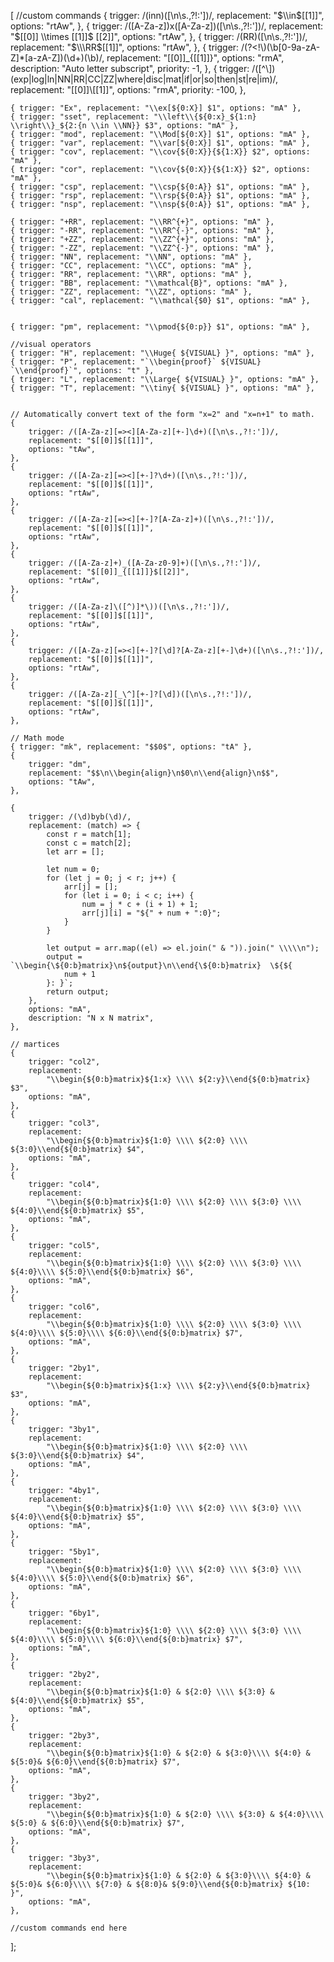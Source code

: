 [
    //custom commands
{
        trigger: /(inn)([\n\s.,?!:'])/,
        replacement: "$\\in$[[1]]",
        options: "rtAw",
    },
    {
        trigger: /([A-Za-z])x([A-Za-z])([\n\s.,?!:'])/,
        replacement: "$[[0]] \\times [[1]]$ [[2]]",
        options: "rtAw",
    },
    {
        trigger: /(RR)([\n\s.,?!:'])/,
        replacement: "$\\\RR$[[1]]",
        options: "rtAw",
    },
    {
        trigger: /(?<!\\)(\b[0-9a-zA-Z]*[a-zA-Z])(\d+)(\b)/,
        replacement: "[[0]]_{[[1]]}",
        options: "rmA",
        description: "Auto letter subscript",
        priority: -1,
    },
    {
        trigger:
            /([^\\])(exp|log|ln|NN|RR|CC|ZZ|where|disc|mat|if|or|so|then|st|re|im)/,
        replacement: "[[0]]\\[[1]]",
        options: "rmA",
        priority: -100,
    },
	
    { trigger: "Ex", replacement: "\\ex[${0:X}] $1", options: "mA" },
    { trigger: "sset", replacement: "\\left\\{${0:x}_${1:n} \\right\\}_${2:{n \\in \\NN}} $3", options: "mA" },
    { trigger: "mod", replacement: "\\Mod[${0:X}] $1", options: "mA" },
    { trigger: "var", replacement: "\\var[${0:X}] $1", options: "mA" },
    { trigger: "cov", replacement: "\\cov{${0:X}}{${1:X}} $2", options: "mA" },
    { trigger: "cor", replacement: "\\cov{${0:X}}{${1:X}} $2", options: "mA" },
    { trigger: "csp", replacement: "\\csp{${0:A}} $1", options: "mA" },
    { trigger: "rsp", replacement: "\\rsp{${0:A}} $1", options: "mA" },
    { trigger: "nsp", replacement: "\\nsp{${0:A}} $1", options: "mA" },

    { trigger: "+RR", replacement: "\\RR^{+}", options: "mA" },
    { trigger: "-RR", replacement: "\\RR^{-}", options: "mA" },
    { trigger: "+ZZ", replacement: "\\ZZ^{+}", options: "mA" },
    { trigger: "-ZZ", replacement: "\\ZZ^{-}", options: "mA" },
    { trigger: "NN", replacement: "\\NN", options: "mA" },
    { trigger: "CC", replacement: "\\CC", options: "mA" },
    { trigger: "RR", replacement: "\\RR", options: "mA" },
    { trigger: "BB", replacement: "\\mathcal{B}", options: "mA" },
    { trigger: "ZZ", replacement: "\\ZZ", options: "mA" },
    { trigger: "cal", replacement: "\\mathcal{$0} $1", options: "mA" },
		

    { trigger: "pm", replacement: "\\pmod{${0:p}} $1", options: "mA" },

    //visual operators
    { trigger: "H", replacement: "\\Huge{ ${VISUAL} }", options: "mA" },
    { trigger: "P", replacement: "`\\begin{proof}` ${VISUAL} `\\end{proof}`", options: "t" },
    { trigger: "L", replacement: "\\Large{ ${VISUAL} }", options: "mA" },
    { trigger: "T", replacement: "\\tiny{ ${VISUAL} }", options: "mA" },


    // Automatically convert text of the form "x=2" and "x=n+1" to math.
    {
        trigger: /([A-Za-z][=><][A-Za-z][+-]\d+)([\n\s.,?!:'])/,
        replacement: "$[[0]]$[[1]]",
        options: "tAw",
    },
    {
        trigger: /([A-Za-z][=><][+-]?\d+)([\n\s.,?!:'])/,
        replacement: "$[[0]]$[[1]]",
        options: "rtAw",
    },
    {
        trigger: /([A-Za-z][=><][+-]?[A-Za-z]+)([\n\s.,?!:'])/,
        replacement: "$[[0]]$[[1]]",
        options: "rtAw",
    },
    {
        trigger: /([A-Za-z]+)_([A-Za-z0-9]+)([\n\s.,?!:'])/,
        replacement: "$[[0]]_{[[1]]}$[[2]]",
        options: "rtAw",
    },
    {
        trigger: /([A-Za-z]\([^)]*\))([\n\s.,?!:'])/,
        replacement: "$[[0]]$[[1]]",
        options: "rtAw",
    },
    {
        trigger: /([A-Za-z][=><][+-]?[\d]?[A-Za-z][+-]\d+)([\n\s.,?!:'])/,
        replacement: "$[[0]]$[[1]]",
        options: "rtAw",
    },
    {
        trigger: /([A-Za-z][_\^][+-]?[\d])([\n\s.,?!:'])/,
        replacement: "$[[0]]$[[1]]",
        options: "rtAw",
    },

    // Math mode
    { trigger: "mk", replacement: "$$0$", options: "tA" },
    {
        trigger: "dm",
        replacement: "$$\n\\begin{align}\n$0\n\\end{align}\n$$",
        options: "tAw",
    },

    {
        trigger: /(\d)byb(\d)/,
        replacement: (match) => {
            const r = match[1];
            const c = match[2];
            let arr = [];

            let num = 0;
            for (let j = 0; j < r; j++) {
                arr[j] = [];
                for (let i = 0; i < c; i++) {
                    num = j * c + (i + 1) + 1;
                    arr[j][i] = "${" + num + ":0}";
                }
            }

            let output = arr.map((el) => el.join(" & ")).join(" \\\\\n");
            output = `\\begin{\${0:b}matrix}\n${output}\n\\end{\${0:b}matrix}  \${${
                num + 1
            }: }`;
            return output;
        },
        options: "mA",
        description: "N x N matrix",
    },

    // martices
    {
        trigger: "col2",
        replacement:
            "\\begin{${0:b}matrix}${1:x} \\\\ ${2:y}\\end{${0:b}matrix} $3",
        options: "mA",
    },
    {
        trigger: "col3",
        replacement:
            "\\begin{${0:b}matrix}${1:0} \\\\ ${2:0} \\\\ ${3:0}\\end{${0:b}matrix} $4",
        options: "mA",
    },
    {
        trigger: "col4",
        replacement:
            "\\begin{${0:b}matrix}${1:0} \\\\ ${2:0} \\\\ ${3:0} \\\\ ${4:0}\\end{${0:b}matrix} $5",
        options: "mA",
    },
    {
        trigger: "col5",
        replacement:
            "\\begin{${0:b}matrix}${1:0} \\\\ ${2:0} \\\\ ${3:0} \\\\ ${4:0}\\\\ ${5:0}\\end{${0:b}matrix} $6",
        options: "mA",
    },
    {
        trigger: "col6",
        replacement:
            "\\begin{${0:b}matrix}${1:0} \\\\ ${2:0} \\\\ ${3:0} \\\\ ${4:0}\\\\ ${5:0}\\\\ ${6:0}\\end{${0:b}matrix} $7",
        options: "mA",
    },
    {
        trigger: "2by1",
        replacement:
            "\\begin{${0:b}matrix}${1:x} \\\\ ${2:y}\\end{${0:b}matrix} $3",
        options: "mA",
    },
    {
        trigger: "3by1",
        replacement:
            "\\begin{${0:b}matrix}${1:0} \\\\ ${2:0} \\\\ ${3:0}\\end{${0:b}matrix} $4",
        options: "mA",
    },
    {
        trigger: "4by1",
        replacement:
            "\\begin{${0:b}matrix}${1:0} \\\\ ${2:0} \\\\ ${3:0} \\\\ ${4:0}\\end{${0:b}matrix} $5",
        options: "mA",
    },
    {
        trigger: "5by1",
        replacement:
            "\\begin{${0:b}matrix}${1:0} \\\\ ${2:0} \\\\ ${3:0} \\\\ ${4:0}\\\\ ${5:0}\\end{${0:b}matrix} $6",
        options: "mA",
    },
    {
        trigger: "6by1",
        replacement:
            "\\begin{${0:b}matrix}${1:0} \\\\ ${2:0} \\\\ ${3:0} \\\\ ${4:0}\\\\ ${5:0}\\\\ ${6:0}\\end{${0:b}matrix} $7",
        options: "mA",
    },
    {
        trigger: "2by2",
        replacement:
            "\\begin{${0:b}matrix}${1:0} & ${2:0} \\\\ ${3:0} & ${4:0}\\end{${0:b}matrix} $5",
        options: "mA",
    },
    {
        trigger: "2by3",
        replacement:
            "\\begin{${0:b}matrix}${1:0} & ${2:0} & ${3:0}\\\\ ${4:0} & ${5:0}& ${6:0}\\end{${0:b}matrix} $7",
        options: "mA",
    },
    {
        trigger: "3by2",
        replacement:
            "\\begin{${0:b}matrix}${1:0} & ${2:0} \\\\ ${3:0} & ${4:0}\\\\ ${5:0} & ${6:0}\\end{${0:b}matrix} $7",
        options: "mA",
    },
    {
        trigger: "3by3",
        replacement:
            "\\begin{${0:b}matrix}${1:0} & ${2:0} & ${3:0}\\\\ ${4:0} & ${5:0}& ${6:0}\\\\ ${7:0} & ${8:0}& ${9:0}\\end{${0:b}matrix} ${10: }",
        options: "mA",
    },

    //custom commands end here
];
